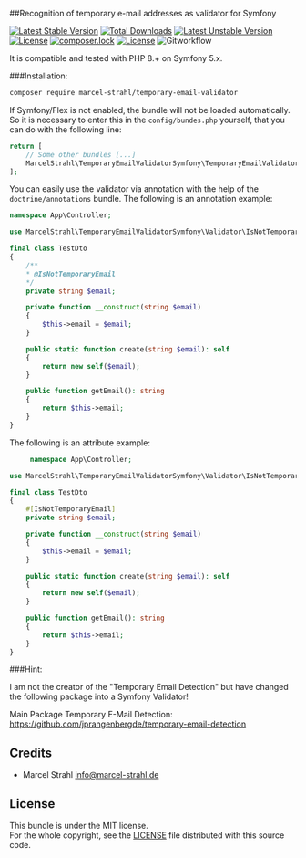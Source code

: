 ##Recognition of temporary e-mail addresses as validator for Symfony

[![Latest Stable Version](http://poser.pugx.org/marcel-strahl/temporary-email-validator-bundle/v)](https://packagist.org/packages/marcel-strahl/temporary-email-validator-bundle) [![Total Downloads](http://poser.pugx.org/marcel-strahl/temporary-email-validator-bundle/downloads)](https://packagist.org/packages/marcel-strahl/temporary-email-validator-bundle) [![Latest Unstable Version](http://poser.pugx.org/marcel-strahl/temporary-email-validator-bundle/v/unstable)](https://packagist.org/packages/marcel-strahl/temporary-email-validator-bundle) [![License](http://poser.pugx.org/marcel-strahl/temporary-email-validator-bundle/license)](https://packagist.org/packages/marcel-strahl/temporary-email-validator-bundle)
[![composer.lock](http://poser.pugx.org/marcel-strahl/temporary-email-validator-bundle/composerlock)](https://packagist.org/packages/marcel-strahl/temporary-email-validator-bundle)
[![License](http://poser.pugx.org/marcel-strahl/temporary-email-validator-bundle/license)](https://packagist.org/packages/marcel-strahl/temporary-email-validator-bundle)
![Gitworkflow](https://github.com/Dropelikeit/temporary-email-validator-bundle/actions/workflows/ci.yml/badge.svg)

It is compatible and tested with PHP 8.+ on Symfony 5.x.

###Installation:

```bash
composer require marcel-strahl/temporary-email-validator
```
If Symfony/Flex is not enabled, the bundle will not be loaded automatically. So it is necessary to enter this in the `config/bundes.php` yourself, that you can do with the following line:
```php
return [
    // Some other bundles [...]
    MarcelStrahl\TemporaryEmailValidatorSymfony\TemporaryEmailValidatorBundle::class => ['all' => true],  
];
```
You can easily use the validator via annotation with the help of the `doctrine/annotations` bundle.
The following is an annotation example:
```php
namespace App\Controller;

use MarcelStrahl\TemporaryEmailValidatorSymfony\Validator\IsNotTemporaryEmail;

final class TestDto
{
    /**
    * @IsNotTemporaryEmail 
    */
    private string $email;

    private function __construct(string $email)
    {
        $this->email = $email;
    }

    public static function create(string $email): self
    {
        return new self($email);
    }

    public function getEmail(): string
    {
        return $this->email;
    }
}
```

The following is an attribute example:
```php
     namespace App\Controller;

use MarcelStrahl\TemporaryEmailValidatorSymfony\Validator\IsNotTemporaryEmail;

final class TestDto
{
    #[IsNotTemporaryEmail]
    private string $email;

    private function __construct(string $email)
    {
        $this->email = $email;
    }

    public static function create(string $email): self
    {
        return new self($email);
    }

    public function getEmail(): string
    {
        return $this->email;
    }
}
```

###Hint:

I am not the creator of the "Temporary Email Detection" but have changed the following package into a Symfony Validator!

Main Package Temporary E-Mail Detection: https://github.com/jprangenbergde/temporary-email-detection

Credits
-------

* Marcel Strahl <info@marcel-strahl.de>


License
-------

This bundle is under the MIT license.  
For the whole copyright, see the [LICENSE](LICENSE) file distributed with this source code.

